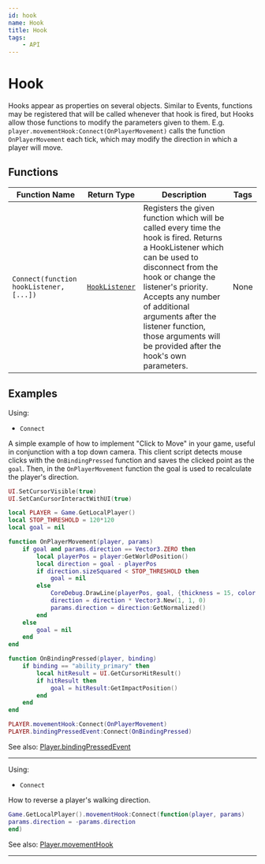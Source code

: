 ```yaml
---
id: hook
name: Hook
title: Hook
tags:
    - API
---
```


# Hook

Hooks appear as properties on several objects. Similar to Events, functions may be registered that will be called whenever that hook is fired, but Hooks allow those functions to modify the parameters given to them. E.g. `player.movementHook:Connect(OnPlayerMovement)` calls the function `OnPlayerMovement` each tick, which may modify the direction in which a player will move.

## Functions

| Function Name | Return Type | Description | Tags |
| -------- | ----------- | ----------- | ---- |
| `Connect(function hookListener, [...])` | [`HookListener`](hooklistener.md) | Registers the given function which will be called every time the hook is fired. Returns a HookListener which can be used to disconnect from the hook or change the listener's priority. Accepts any number of additional arguments after the listener function, those arguments will be provided after the hook's own parameters. | None |

## Examples

Using:

- `Connect`

A simple example of how to implement "Click to Move" in your game, useful in conjunction with a top down camera. This client script detects mouse clicks with the `OnBindingPressed` function and saves the clicked point as the `goal`. Then, in the `OnPlayerMovement` function the goal is used to recalculate the player's direction.

```lua
UI.SetCursorVisible(true)
UI.SetCanCursorInteractWithUI(true)

local PLAYER = Game.GetLocalPlayer()
local STOP_THRESHOLD = 120*120
local goal = nil

function OnPlayerMovement(player, params)
    if goal and params.direction == Vector3.ZERO then
        local playerPos = player:GetWorldPosition()
        local direction = goal - playerPos
        if direction.sizeSquared < STOP_THRESHOLD then
            goal = nil
        else
            CoreDebug.DrawLine(playerPos, goal, {thickness = 15, color = Color.New(1, .5, 0)})
            direction = direction * Vector3.New(1, 1, 0)
            params.direction = direction:GetNormalized()
        end
    else
        goal = nil
    end
end

function OnBindingPressed(player, binding)
    if binding == "ability_primary" then
        local hitResult = UI.GetCursorHitResult()
        if hitResult then
            goal = hitResult:GetImpactPosition()
        end
    end
end

PLAYER.movementHook:Connect(OnPlayerMovement)
PLAYER.bindingPressedEvent:Connect(OnBindingPressed)
```

See also: [Player.bindingPressedEvent](player.md)

---

Using:

- `Connect`

How to reverse a player's walking direction.

```lua
Game.GetLocalPlayer().movementHook:Connect(function(player, params)
params.direction = -params.direction
end)
```

See also: [Player.movementHook](player.md)

---
